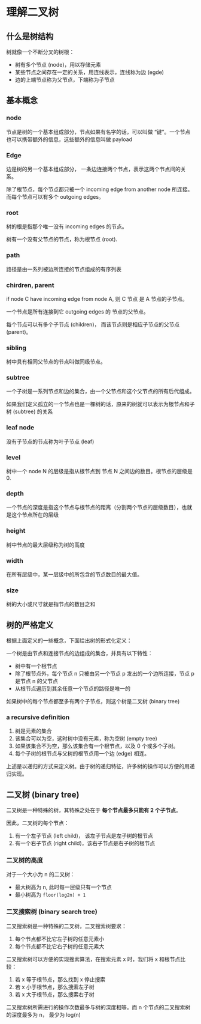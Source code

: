 # 理解二叉树

## 什么是树结构

树就像一个不断分叉的树根：

- 树有多个节点 (node)，用以存储元素
- 某些节点之间存在一定的关系，用连线表示，连线称为边 (egde)
- 边的上端节点称为父节点，下端称为子节点

## 基本概念

### node

节点是树的一个基本组成部分，节点如果有名字的话，可以叫做 “键”。一个节点也可以携带额外的信息，这些额外的信息叫做 payload

### Edge

边是树的另一个基本组成部分， 一条边连接两个节点，表示这两个节点间的关系。

除了根节点，每个节点都只被一个 incoming edge from another node 所连接。而每个节点可以有多个 outgoing edges。

### root

树的根是指那个唯一没有 incoming edges 的节点。

树有一个没有父节点的节点，称为根节点 (root).


### path

路径是由一系列被边所连接的节点组成的有序列表


### chirdren, parent

if node C have incoming edge from node A, 则 C 节点 是 A 节点的子节点。

一个节点是所有连接到它 outgoing edges 的 节点的父节点。

每个节点可以有多个子节点 (children)，
而该节点则是相应子节点的父节点 (parent)。


### sibling

树中具有相同父节点的节点叫做同级节点。


### subtree

一个子树是一系列节点和边的集合，由一个父节点和这个父节点的所有后代组成。

如果我们定义孤立的一个节点也是一棵树的话，原来的树就可以表示为根节点和子树 (subtree) 的关系


### leaf node

没有子节点的节点称为叶子节点 (leaf)


### level

树中一个 node N 的层级是指从根节点到 节点 N 之间边的数目。根节点的层级是 0.


### depth

一个节点的深度是指这个节点与根节点的距离（分割两个节点的层级数目），也就是这个节点所在的层级

### height

树中节点的最大层级称为树的高度


### width

在所有层级中，某一层级中的所包含的节点数目的最大值。


### size

树的大小或尺寸就是指节点的数目之和


## 树的严格定义

根据上面定义的一些概念，下面给出树的形式化定义：

一个树是由节点和连接节点的边组成的集合，并具有以下特性：
- 树中有一个根节点
- 除了根节点外，每个节点 n 只被由另一个节点 p 发出的一个边所连接，节点 p 是节点 n 的父节点
- 从根节点遍历到其余任意一个节点的路径是唯一的

如果树中的每个节点都至多有两个子节点，则这个树是二叉树 (binary tree)

### a recursive definition

1. 树是元素的集合
2. 该集合可以为空，这时树中没有元素，称为空树 (empty tree)
3. 如果该集合不为空，那么该集合有一个根节点，以及 0 个或多个子树。
4. 每个子树的根节点与父树的根节点用一个边 (edge) 相连。


上述是以递归的方式来定义树。由于树的递归特征，许多树的操作可以方便的用递归实现。


## 二叉树 (binary tree)

二叉树是一种特殊的树，其特殊之处在于 __每个节点最多只能有 2 个子节点__。

因此，二叉树的每个节点：

1. 有一个左子节点 (left child)， 该左子节点是左子树的根节点
2. 有一个右子节点 (right child)，该右子节点是右子树的根节点


### 二叉树的高度

对于一个大小为 n 的二叉树：
- 最大树高为 n, 此时每一层级只有一个节点
- 最小树高为 `floor(log2n) + 1`


### 二叉搜索树 (binary search tree)

二叉搜索树是一种特殊的二叉树，二叉搜索树要求：

1. 每个节点都不比它左子树的任意元素小
2. 每个节点都不比它右子树的任意元素大

二叉搜索树可以方便的实现搜索算法，在搜索元素 x 时，我们将 x 和根节点比较：

1. 若 x 等于根节点，那么找到 x 停止搜索
2. 若 x 小于根节点，那么搜索左子树
3. 若 x 大于根节点，那么搜索右子树

二叉搜索树所需进行的操作次数最多与树的深度相等。而 n 个节点的二叉搜索树的深度最多为 n， 最少为 log(n)

